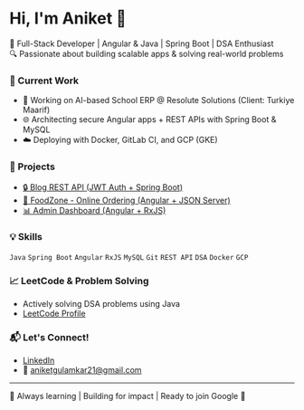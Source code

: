 # Hi, I'm Aniket 👋

🚀 Full-Stack Developer | Angular & Java | Spring Boot | DSA Enthusiast  
🔍 Passionate about building scalable apps & solving real-world problems

### 💼 Current Work
- 🏢 Working on AI-based School ERP @ Resolute Solutions (Client: Turkiye Maarif)
- 🌐 Architecting secure Angular apps + REST APIs with Spring Boot & MySQL
- ☁️ Deploying with Docker, GitLab CI, and GCP (GKE)

### 📌 Projects
- [🔒 Blog REST API (JWT Auth + Spring Boot)](https://github.com/akg9119/blog-rest-api)
- [🍕 FoodZone - Online Ordering (Angular + JSON Server)](https://github.com/akg9119/foodzone)
- [📊 Admin Dashboard (Angular + RxJS)](https://github.com/akg9119/admin-dashboard)

### 💡 Skills
`Java` `Spring Boot` `Angular` `RxJS` `MySQL` `Git` `REST API` `DSA` `Docker` `GCP`

### 📈 LeetCode & Problem Solving
- Actively solving DSA problems using Java
- [LeetCode Profile](https://leetcode.com/aniketgulamkar21)

### 📬 Let's Connect!
- [LinkedIn](https://linkedin.com/in/aniketgulamkar21)
- 📧 aniketgulamkar21@gmail.com

---
💙 Always learning | Building for impact | Ready to join Google 💼

